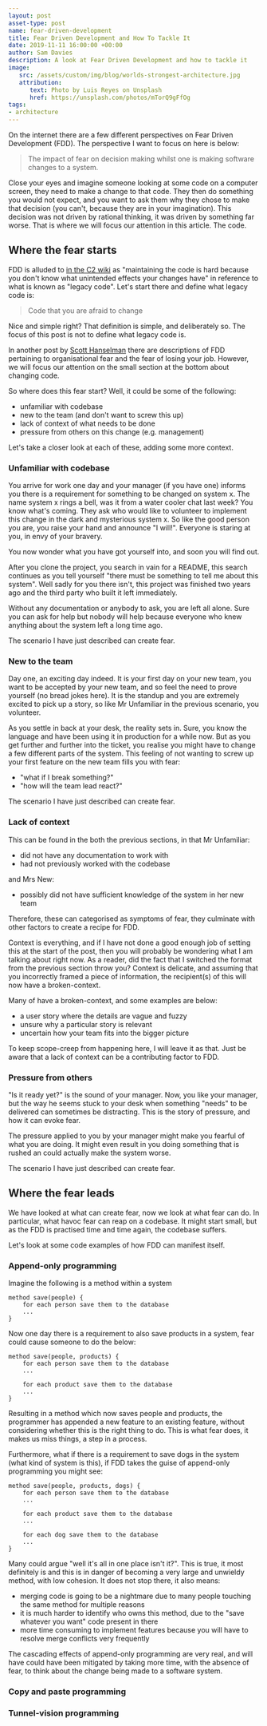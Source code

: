 ```yaml
---
layout: post
asset-type: post
name: fear-driven-development
title: Fear Driven Development and How To Tackle It
date: 2019-11-11 16:00:00 +00:00
author: Sam Davies
description: A look at Fear Driven Development and how to tackle it
image:
   src: /assets/custom/img/blog/worlds-strongest-architecture.jpg
   attribution:
      text: Photo by Luis Reyes on Unsplash
      href: https://unsplash.com/photos/mTorQ9gFfOg
tags:
- architecture
---
```

On the internet there are a few different perspectives on Fear Driven Development (FDD). The
perspective I want to focus on here is below:

> The impact of fear on decision making whilst one is making software changes to a system.

Close your eyes and imagine someone looking at some code on a computer screen, they need to make
a change to that code. They then do something you would not expect, and you want to ask them why
they chose to make that decision (you can't, because they are in your imagination). This decision
was not driven by rational thinking, it was driven by something far worse. That is where we will
focus our attention in this article. The code. 

## Where the fear starts
FDD is alluded to [in the C2 wiki](https://wiki.c2.com/?FearDrivenDevelopment) as "maintaining the
code is hard because you don't know what unintended effects your changes have" in reference to
what is known as "legacy code". Let's start there and define what legacy code is:

> Code that you are afraid to change 

Nice and simple right? That definition is simple, and deliberately so. The focus of this post is not
to define what legacy code is.

In another post by [Scott Hanselman](https://www.hanselman.com/blog/FearDrivenDevelopmentFDD.aspx)
there are descriptions of FDD pertaining to organisational fear and the fear of losing your job. 
However, we will focus our attention on the small section at the bottom about changing code.

So where does this fear start? Well, it could be some of the
following:

* unfamiliar with codebase
* new to the team (and don't want to screw this up)
* lack of context of what needs to be done
* pressure from others on this change (e.g. management)

Let's take a closer look at each of these, adding some more context.

### Unfamiliar with codebase
You arrive for work one day and your manager (if you have one) informs you there is a requirement
for something to be changed on system x. The name system x rings a bell, was it from a water cooler
chat last week? You know what's coming. They ask who would like to volunteer to implement this
change in the dark and mysterious system x. So like the good person you are, you raise your hand
and announce "I will!". Everyone is staring at you, in envy of your bravery.

You now wonder what you have got yourself into, and soon you will find out.

After you clone the project, you search in vain for a README, this search continues as you tell
yourself "there must be something to tell me about this system". Well sadly for you there isn't,
this project was finished two years ago and the third party who built it left immediately.

Without any documentation or anybody to ask, you are left all alone. Sure you can ask for help
but nobody will help because everyone who knew anything about the system left a long time ago.

The scenario I have just described can create fear.
### New to the team
Day one, an exciting day indeed. It is your first day on your new team, you want to be accepted by
your new team, and so feel the need to prove yourself (no bread jokes here). It is the standup and
you are extremely excited to pick up a story, so like Mr Unfamiliar in the previous scenario, you
volunteer.

As you settle in back at your desk, the reality sets in. Sure, you know the language and have been
using it in production for a while now. But as you get further and further into the ticket, you
realise you might have to change a few different parts of the system. This feeling of not wanting
to screw up your first feature on the new team fills you with fear:

* "what if I break something?"
* "how will the team lead react?"

The scenario I have just described can create fear.
### Lack of context
This can be found in the both the previous sections, in that Mr Unfamiliar:

* did not have any documentation to work with
* had not previously worked with the codebase

and Mrs New:

* possibly did not have sufficient knowledge of the system in her new team

Therefore, these can categorised as symptoms of fear, they culminate with other factors to create
a recipe for FDD.

Context is everything, and if I have not done a good enough job of setting this at the start of
the post, then you will probably be wondering what I am talking about right now. As a reader, did
the fact that I switched the format from the previous section throw you? Context is delicate, and
assuming that you incorrectly framed a piece of information, the recipient(s) of this will now have
a broken-context.

Many of have a broken-context, and some examples are below:

* a user story where the details are vague and fuzzy
* unsure why a particular story is relevant
* uncertain how your team fits into the bigger picture

To keep scope-creep from happening here, I will leave it as that. Just be aware that a lack of
context can be a contributing factor to FDD.
### Pressure from others
"Is it ready yet?" is the sound of your manager. Now, you like your manager, but the way he seems
stuck to your desk when something "needs" to be delivered can sometimes be distracting. This is the
story of pressure, and how it can evoke fear.

The pressure applied to you by your manager might make you fearful of what you are doing. It might
even result in you doing something that is rushed an could actually make the system worse.

The scenario I have just described can create fear.

## Where the fear leads
We have looked at what can create fear, now we look at what fear can do. In particular, what havoc
fear can reap on a codebase. It might start small, but as the FDD is practised time and time again,
the codebase suffers.

Let's look at some code examples of how FDD can manifest itself.
### Append-only programming
Imagine the following is a method within a system
```
method save(people) {
    for each person save them to the database
    ...
}
```

Now one day there is a requirement to also save products in a system, fear could cause someone to do
the below:
```
method save(people, products) {
    for each person save them to the database
    ...

    for each product save them to the database
    ...
}
```

Resulting in a method which now saves people and products, the programmer has appended a new
feature to an existing feature, without considering whether this is the right thing to do. This is
what fear does, it makes us miss things, a step in a process.

Furthermore, what if there is a requirement to save dogs in the system 
(what kind of system is this), if FDD takes the guise of append-only programming you might see:

```
method save(people, products, dogs) {
    for each person save them to the database
    ...

    for each product save them to the database
    ...

    for each dog save them to the database
    ...
}
```

Many could argue "well it's all in one place isn't it?". This is true, it most definitely is and
this is in danger of becoming a very large and unwieldy method, with low cohesion. It does not stop
there, it also means:

* merging code is going to be a nightmare due to many people touching the same method for multiple
reasons
* it is much harder to identify who owns this method, due to the "save whatever you want" code
present in there
* more time consuming to implement features because you will have to resolve merge conflicts very
frequently

The cascading effects of append-only programming are very real, and will have could have been
mitigated by taking more time, with the absence of fear, to think about the change being made to
a software system.
### Copy and paste programming

### Tunnel-vision programming